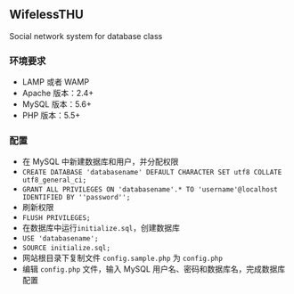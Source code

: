 ## WifelessTHU
Social network system for database class

### 环境要求
* LAMP 或者 WAMP
* Apache 版本：2.4+
* MySQL 版本：5.6+
* PHP 版本：5.5+

### 配置
* 在 MySQL 中新建数据库和用户，并分配权限
 * `CREATE DATABASE 'databasename' DEFAULT CHARACTER SET utf8 COLLATE utf8_general_ci;`
 * `GRANT ALL PRIVILEGES ON 'databasename'.* TO 'username'@localhost IDENTIFIED BY ''password'';`
* 刷新权限
 * `FLUSH PRIVILEGES;` 
* 在数据库中运行`initialize.sql`，创建数据库
 * `USE 'databasename';`
 * `SOURCE initialize.sql;`
* 网站根目录下复制文件 `config.sample.php` 为 `config.php`
* 编辑 `config.php` 文件，输入 MySQL 用户名、密码和数据库名，完成数据库配置